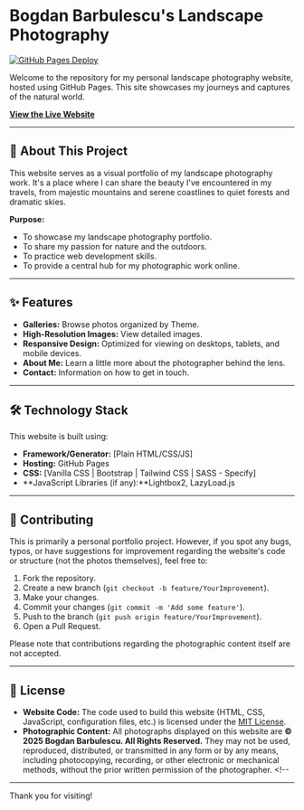 # Bogdan Barbulescu's Landscape Photography

[![GitHub Pages Deploy](https://img.shields.io/github/deployments/bogdanbarbulescu/photo/github-pages?label=Website&logo=github)](https://bogdanbarbulescu.github.io/photo/) <!-- Optional: Replace with your actual username/repo for a live status badge -->

Welcome to the repository for my personal landscape photography website, hosted using GitHub Pages. This site showcases my journeys and captures of the natural world.

**[View the Live Website](https://bogdanbarbulescu.github.io/photo/)**



---

## 🌲 About This Project

This website serves as a visual portfolio of my landscape photography work. It's a place where I can share the beauty I've encountered in my travels, from majestic mountains and serene coastlines to quiet forests and dramatic skies.

**Purpose:**

*   To showcase my landscape photography portfolio.
*   To share my passion for nature and the outdoors.
*   To practice web development skills.
*   To provide a central hub for my photographic work online.

---

## ✨ Features

*   **Galleries:** Browse photos organized by Theme.
*   **High-Resolution Images:** View detailed images.
*   **Responsive Design:** Optimized for viewing on desktops, tablets, and mobile devices.
*   **About Me:** Learn a little more about the photographer behind the lens.
*   **Contact:** Information on how to get in touch.

---

## 🛠️ Technology Stack

This website is built using:

*   **Framework/Generator:** [Plain HTML/CSS/JS]
*   **Hosting:** GitHub Pages
*   **CSS:** [Vanilla CSS | Bootstrap | Tailwind CSS | SASS - Specify]
*   **JavaScript Libraries (if any):**Lightbox2, LazyLoad.js


---

## 🤝 Contributing

This is primarily a personal portfolio project. However, if you spot any bugs, typos, or have suggestions for improvement regarding the website's code or structure (not the photos themselves), feel free to:

1.  Fork the repository.
2.  Create a new branch (`git checkout -b feature/YourImprovement`).
3.  Make your changes.
4.  Commit your changes (`git commit -m 'Add some feature'`).
5.  Push to the branch (`git push origin feature/YourImprovement`).
6.  Open a Pull Request.

Please note that contributions regarding the photographic content itself are not accepted.

---

## 📜 License

*   **Website Code:** The code used to build this website (HTML, CSS, JavaScript, configuration files, etc.) is licensed under the [MIT License](LICENSE.md). <!-- Choose a license (MIT is common) and add a LICENSE.md file -->
*   **Photographic Content:** All photographs displayed on this website are **© 2025 Bogdan Barbulescu. All Rights Reserved.** They may not be used, reproduced, distributed, or transmitted in any form or by any means, including photocopying, recording, or other electronic or mechanical methods, without the prior written permission of the photographer. <!--


---

Thank you for visiting!
